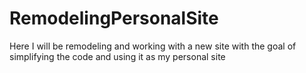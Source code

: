 # RemodelingPersonalSite
Here I will be remodeling and working with a new site with the goal of simplifying the code and using it as my personal site
